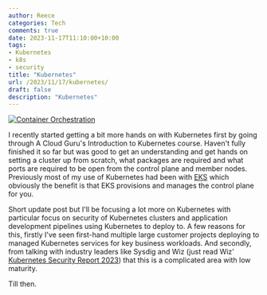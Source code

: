 ```yaml
---
author: Reece
categories: Tech
comments: true
date: 2023-11-17T11:10:00+10:00
tags:
- Kubernetes
- k8s
- security
title: "Kubernetes"
url: /2023/11/17/kubernetes/
draft: false
description: "Kubernetes"
---
```


[![Container Orchestration](/public/img/container-orchestration.webp "Photo by DALLE-2")](https://labs.openai.com)

I recently started getting a bit more hands on with Kubernetes first by going through A Cloud Guru's Introduction to Kubernetes course. Haven't fully finished it so far but was good to get an understanding and get hands on setting a cluster up from scratch, what packages are required and what ports are required to be open from the control plane and member nodes. Previously most of my use of Kubernetes had been with [EKS](https://aws.amazon.com/eks/) which obviously the benefit is that EKS provisions and manages the control plane for you.

Short update post but I'll be focusing a lot more on Kubernetes with particular focus on security of Kubernetes clusters and application development pipelines using Kubernetes to deploy to. A few reasons for this, firstly I've seen first-hand multiple large customer projects deploying to managed Kubernetes services for key business workloads. And secondly, from talking with industry leaders like Sysdig and Wiz (just read Wiz' [Kubernetes Security Report 2023](https://www.wiz.io/lp/the-2023-kubernetes-security-report)) that this is a complicated area with low maturity.

Till then.